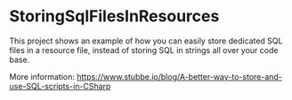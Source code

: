 # StoringSqlFilesInResources

This project shows an example of how you can easily store dedicated SQL files in a resource file, instead of storing SQL in strings all over your code base.

More information: https://www.stubbe.io/blog/A-better-way-to-store-and-use-SQL-scripts-in-CSharp
